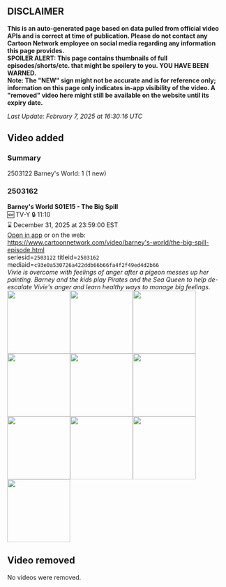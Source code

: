 ## DISCLAIMER
**This is an auto-generated page based on data pulled from official video APIs and is correct at time of publication. Please do not contact any Cartoon Network employee on social media regarding any information this page provides.**  
**SPOILER ALERT: This page contains thumbnails of full episodes/shorts/etc. that might be spoilery to you. YOU HAVE BEEN WARNED.**  
**Note: The "NEW" sign might not be accurate and is for reference only; information on this page only indicates in-app visibility of the video. A "removed" video here might still be available on the website until its expiry date.**  

_Last Update: February 7, 2025 at 16:30:16 UTC_
## Video added
### Summary
2503122 Barney's World: 1 (1 new)  
### 2503162
**Barney's World S01E15 - The Big Spill**  
🆕 TV-Y 🔒 11:10  
⌛ December 31, 2025 at 23:59:00 EST  
[Open in app](https://cnvideo.sercomkc.org/redirector.html?type=cnapp&seriesid=1000000000093702&titleid=2503162&mediaid=c93e0a530726a422ddb66b66fa4f2f49ed4d2b66) or on the web: https://www.cartoonnetwork.com/video/barney's-world/the-big-spill-episode.html  
seriesid=`2503122` titleid=`2503162` mediaid=`c93e0a530726a422ddb66b66fa4f2f49ed4d2b66`  
_Vivie is overcome with feelings of anger after a pigeon messes up her painting. Barney and the kids play Pirates and the Sea Queen to help de-escalate Vivie's anger and learn healthy ways to manage big feelings._  
<a href="https://s3.amazonaws.com/cartoonorchestrator/2503162_001_1280x720.jpg"><img src="https://s3.amazonaws.com/cartoonorchestrator/2503162_001_640x360.jpg" height="144px" /></a><a href="https://s3.amazonaws.com/cartoonorchestrator/2503162_002_1280x720.jpg"><img src="https://s3.amazonaws.com/cartoonorchestrator/2503162_002_640x360.jpg" height="144px" /></a><a href="https://s3.amazonaws.com/cartoonorchestrator/2503162_003_1280x720.jpg"><img src="https://s3.amazonaws.com/cartoonorchestrator/2503162_003_640x360.jpg" height="144px" /></a><a href="https://s3.amazonaws.com/cartoonorchestrator/2503162_004_1280x720.jpg"><img src="https://s3.amazonaws.com/cartoonorchestrator/2503162_004_640x360.jpg" height="144px" /></a><a href="https://s3.amazonaws.com/cartoonorchestrator/2503162_005_1280x720.jpg"><img src="https://s3.amazonaws.com/cartoonorchestrator/2503162_005_640x360.jpg" height="144px" /></a><a href="https://s3.amazonaws.com/cartoonorchestrator/2503162_006_1280x720.jpg"><img src="https://s3.amazonaws.com/cartoonorchestrator/2503162_006_640x360.jpg" height="144px" /></a><a href="https://s3.amazonaws.com/cartoonorchestrator/2503162_007_1280x720.jpg"><img src="https://s3.amazonaws.com/cartoonorchestrator/2503162_007_640x360.jpg" height="144px" /></a><a href="https://s3.amazonaws.com/cartoonorchestrator/2503162_008_1280x720.jpg"><img src="https://s3.amazonaws.com/cartoonorchestrator/2503162_008_640x360.jpg" height="144px" /></a><a href="https://s3.amazonaws.com/cartoonorchestrator/2503162_009_1280x720.jpg"><img src="https://s3.amazonaws.com/cartoonorchestrator/2503162_009_640x360.jpg" height="144px" /></a><a href="https://s3.amazonaws.com/cartoonorchestrator/2503162_010_1280x720.jpg"><img src="https://s3.amazonaws.com/cartoonorchestrator/2503162_010_640x360.jpg" height="144px" /></a>
## Video removed
No videos were removed.  
